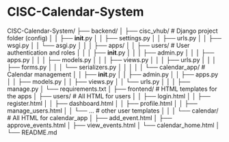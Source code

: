 # CISC-Calendar-System
CISC-Calendar-System/
├── backend/
│   ├── cisc_vhub/                  # Django project folder (config)
│   │   ├── __init__.py
│   │   ├── settings.py
│   │   ├── urls.py
│   │   ├── wsgi.py
│   │   └── asgi.py
│   │
│   ├── apps/
│   │   ├── users/                  # User authentication and roles
│   │   │   ├── __init__.py
│   │   │   ├── admin.py
│   │   │   ├── apps.py
│   │   │   ├── models.py
│   │   │   ├── views.py
│   │   │   ├── urls.py
│   │   │   ├── forms.py
│   │   │   └── serializers.py
│   │   │
│   │   └── calendar_app/           # Calendar management
│   │       ├── __init__.py
│   │       ├── admin.py
│   │       ├── apps.py
│   │       ├── models.py
│   │       ├── views.py
│   │       └── urls.py
│   │
│   ├── manage.py
│   └── requirements.txt
│
├── frontend/                       # HTML templates for the apps
│   ├── users/                      # All HTML for users
│   │   ├── login.html
│   │   ├── register.html
│   │   ├── dashboard.html
│   │   ├── profile.html
│   │   ├── manage_users.html
│   │   └── ...                     # other user templates
│   │
│   └── calendar/                   # All HTML for calendar_app
│       ├── add_event.html
│       ├── approve_events.html
│       ├── view_events.html
│       └── calendar_home.html
│
└── README.md

